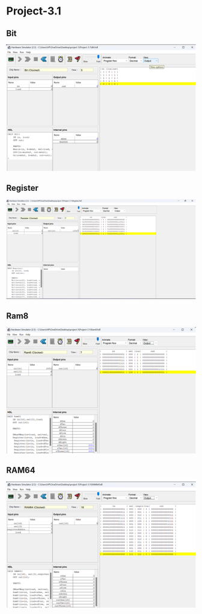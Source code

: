 # Project-3.1

## Bit
<img src="Bit.png">

## Register
<img src="Register.png">

## Ram8
<img src="Ram8.png">

## RAM64
<img src="RAM64.png">